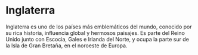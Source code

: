 # Inglaterra
Inglaterra es uno de los países más emblemáticos del mundo, conocido por su rica historia, influencia global y hermosos paisajes. Es parte del Reino Unido junto con Escocia, Gales e Irlanda del Norte, y ocupa la parte sur de la Isla de Gran Bretaña, en el noroeste de Europa.
